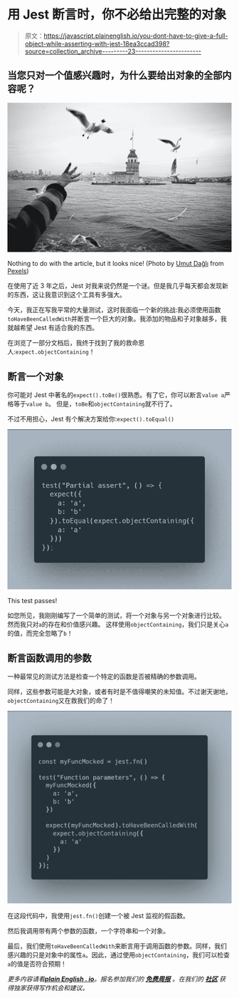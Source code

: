 # 用 Jest 断言时，你不必给出完整的对象

> 原文：<https://javascript.plainenglish.io/you-dont-have-to-give-a-full-object-while-asserting-with-jest-18ea3ccad398?source=collection_archive---------23----------------------->

## 当您只对一个值感兴趣时，为什么要给出对象的全部内容呢？

![](img/7a54e1129ec683713c8e3c1f3e4c8972.png)

Nothing to do with the article, but it looks nice! (Photo by [Umut Dağlı](https://www.pexels.com/@umutdagli?utm_content=attributionCopyText&utm_medium=referral&utm_source=pexels) from [Pexels](https://www.pexels.com/photo/grayscale-photo-of-birds-flying-over-the-sea-10567313/?utm_content=attributionCopyText&utm_medium=referral&utm_source=pexels))

在使用了近 3 年之后，Jest 对我来说仍然是一个谜。但是我几乎每天都会发现新的东西，这让我意识到这个工具有多强大。

今天，我正在写我平常的大量测试，这时我面临一个新的挑战:我必须使用函数`toHaveBeenCalledWith`并断言一个巨大的对象。我添加的物品和子对象越多，我就越希望 Jest 有适合我的东西。

在浏览了一部分文档后，我终于找到了我的救命恩人:`expect.objectContaining`！

## 断言一个对象

你可能对 Jest 中著名的`expect().toBe()`很熟悉。有了它，你可以断言`value a`严格等于`value b`。
但是，`toBe`和`objectContaining`就不行了。

不过不用担心，Jest 有个解决方案给你:`expect().toEqual()`

![](img/1ef66e73e60cadacf941e0076984661c.png)

This test passes!

如您所见，我刚刚编写了一个简单的测试，将一个对象与另一个对象进行比较。
然而我只对`a`的存在和价值感兴趣。
这样使用`objectContaining`，我们只是关心`a`的值，而完全忽略了`b`！

## 断言函数调用的参数

一种最常见的测试方法是检查一个特定的函数是否被精确的参数调用。

同样，这些参数可能是大对象，或者有时是不值得嘲笑的未知值。不过谢天谢地，`objectContaining`又在救我们的命了！

![](img/c265e133a5bf42ed73a6150ac2551bd3.png)

在这段代码中，我使用`jest.fn()`创建一个被 Jest 监视的假函数。

然后我调用带有两个参数的函数，一个字符串和一个对象。

最后，我们使用`toHaveBeenCalledWith`来断言用于调用函数的参数。同样，我们感兴趣的只是对象中的属性`a`。因此，通过使用`objectContaining`，我们可以检查`a`的值是否符合预期！

*更多内容请看*[***plain English . io***](http://plainenglish.io/)*。报名参加我们的* [***免费周报***](http://newsletter.plainenglish.io/) *。在我们的* [***社区***](https://discord.gg/GtDtUAvyhW) *获得独家获得写作机会和建议。*